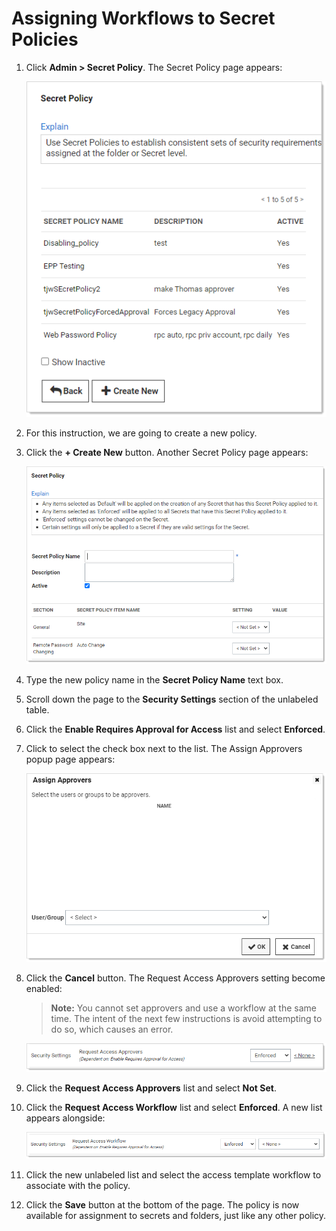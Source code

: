 [title]: # "Assigning Workflows to Secret Policies"
[tags]: # "Workflow"
[priority]: # "1000"

# Assigning Workflows to Secret Policies

1. Click **Admin > Secret Policy**. The Secret Policy page appears:

   ![image-20210310101401078](images/image-20210310101401078.png)

1. For this instruction, we are going to create a new policy.

1. Click the **+ Create New** button. Another Secret Policy page appears:

   ![image-20210310101506872](images/image-20210310101506872.png)

1. Type the new policy name in the **Secret Policy Name** text box.

1. Scroll down the page to the **Security Settings** section of the unlabeled table.

1. Click the **Enable Requires Approval for Access** list and select **Enforced**.

1. Click to select the check box next to the list. The Assign Approvers popup page appears:

   ![image-20210310101842740](images/image-20210310101842740.png)

1. Click the **Cancel** button. The Request Access Approvers setting become enabled:

   > **Note:** You cannot set approvers and use a workflow at the same time. The intent of the next few instructions is avoid attempting to do so, which causes an error.

   ![image-20210310102657467](images/image-20210310102657467.png)

1. Click the **Request Access Approvers** list and select **Not Set**.

1. Click the **Request Access Workflow** list and select **Enforced**. A new list appears alongside:

   ![image-20210310102756952](images/image-20210310102756952.png)

1. Click the new unlabeled list and select the access template workflow to associate with the policy.

1. Click the **Save** button at the bottom of the page. The policy is now available for assignment to secrets and folders, just like any other policy.
